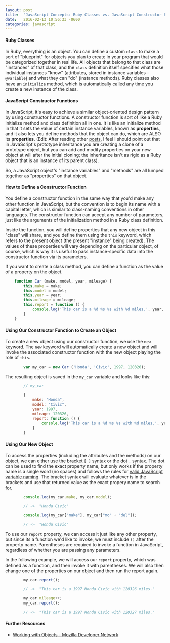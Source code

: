 ```yaml
---
layout: post
title:  "JavaScript Concepts: Ruby Classes vs. JavaScript Constructor Functions"
date:   2016-02-13 10:56:33 -0600
categories: javascript
---
```


#### Ruby Classes

In Ruby, everything is an object. You can define a custom `class` to make a sort of "blueprint" for objects you plan to create in your program that would be categorized together in real life. All objects that belong to that class are "instances" of that class, and the `class` definition itself specifies what those individual instances "know" (attributes, stored in instance variables - `@variable`) and what they can "do" (instance methods). Ruby classes also have an `initialize` method, which is automatically called any time you create a new instance of the class.

#### JavaScript Constructor Functions

In JavaScript, it's easy to achieve a similar object-oriented design pattern by using constructor functions. A constructor function is sort of like a Ruby initialize method and class definition all in one. It is like an initialize method in that it sets the value of certain instance variables, known as **properties**, and it also lets you define methods that the object can do, which are ALSO its **properties**. (Edit: After reading other [posts](http://torihuang.github.io/blog/JavaScript.html), I feel I should point out that in JavaScript's prototype inheritance you are creating a clone of a prototype object, but you can add and modify properties on your new object at will after the initial cloning; the inheritance isn't as rigid as a Ruby object that is an instance of its parent class).

So, a JavaScript object's "instance variables" and "methods" are all lumped together as "properties" on that object.

#### How to Define a Constructor Function

You define a constructor function in the same way that you'd make any other function in JavaScript, but the convention is to begin its name with a capital letter, which is similar to class-naming conventions in other languages. The constructor function can accept any number of parameters, just like the arguments of the initialization method in a Ruby class definition.

Inside the function, you will define properties that any new object in this "class" will share, and you define them using the `this` keyword, which refers to the present object (the present "instance" being created). The values of these properties will vary depending on the particular object, of course, which is why it is useful to pass instance-specific data into the constructor function via its parameters.

If you want to create a class method, you can define a function as the value of a property on the object.

```javascript
    function Car (make, model, year, mileage) {
        this.make = make;
        this.model = model;
        this.year = year;
        this.mileage = mileage;
        this.report = function () {
            console.log('This car is a %d %s %s with %d miles.', year, make, model, mileage);
        }
    }
```

#### Using Our Constructor Function to Create an Object

To create a new object using our constructor function, we use the `new` keyword. The `new` keyword will automatically create a new object and will invoke the associated constructor function with the new object playing the role of `this`.

```javascript
        var my_car = new Car ('Honda', 'Civic', 1997, 120326);
```

The resulting object is saved in the `my_car` variable and looks like this:

```javascript
        // my_car

        {
            make: "Honda",
            model: "Civic",
            year: 1997,
            mileage: 120326,
            report: function () {
                console.log('This car is a %d %s %s with %d miles.', year, make, model, mileage);
            }
        }
```

#### Using Our New Object

To access the properties (including the attributes and the methods) on our object, we can either use the bracket `[ ]` syntax or the dot `.` syntax. The dot can be used to find the exact property name, but only works if the property name is a single word (no spaces) and follows the rules for [valid JavaScript variable naming](https://mathiasbynens.be/notes/javascript-identifiers). The bracket syntax will evaluate whatever is in the brackets and use that returned value as the exact propery name to search for.

```javascript
        console.log(my_car.make, my_car.model);

        // ->  "Honda Civic"

        console.log(my_car["make"], my_car["mo" + "del"]);

        // ->  "Honda Civic"
```

To use our `report` property, we can access it just like any other property, but since its a function we'd like to invoke, we must include `()` after the property name. Parentheses are required to invoke a function in JavaScript, regardless of whether you are passing any parameters.

In the following example, we will access our `report` property, which was defined as a function, and then invoke it with parentheses. We will also then change one of the properties on our object and then run the report again.

```javascript
        my_car.report();

        // ->  "This car is a 1997 Honda Civic with 120326 miles." 

        my_car.mileage++;
        my_car.report();

        // ->  "This car is a 1997 Honda Civic with 120327 miles."                  
```


#### Further Resources

*   [Working with Objects - Mozilla Developer Network](https://developer.mozilla.org/en-US/docs/Web/JavaScript/Guide/Working_with_Objects)